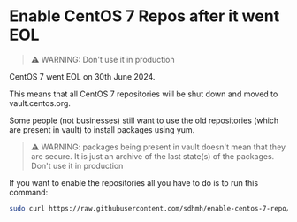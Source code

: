 
# Enable CentOS 7 Repos after it went EOL

> ⚠️ WARNING: Don't use it in production

CentOS 7 went EOL on 30th June 2024.

This means that all CentOS 7 repositories will be shut down and moved to vault.centos.org.

Some people (not businesses) still want to use the old repositories (which are present in vault) to install packages using yum.

> ⚠️ WARNING: packages being present in vault doesn't mean that they are secure. It is just an archive of the last state(s) of the packages. Don't use it in production

If you want to enable the repositories all you have to do is to run this command:

```bash
sudo curl https://raw.githubusercontent.com/sdhmh/enable-centos-7-repo/main/CentOS-Base.repo --output /etc/yum.repos.d/CentOS-Base.repo
```

